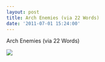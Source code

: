 ```yaml
---
layout: post
title: Arch Enemies (via 22 Words)
date: '2011-07-01 15:24:00'
---
```


Arch Enemies (via 22 Words)

![](http://25.media.tumblr.com/tumblr_lnnurzUMUH1qzpdrho1_500.jpg)
